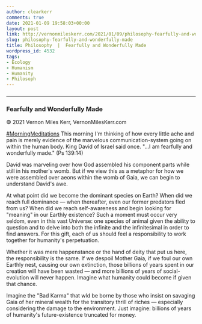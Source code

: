 ```yaml
---
author: clearkerr
comments: true
date: 2021-01-09 19:58:03+00:00
layout: post
link: http://vernonmileskerr.com/2021/01/09/philosophy-fearfully-and-wonderfully-made/
slug: philosophy-fearfully-and-wonderfully-made
title: Philosophy  |  Fearfully and Wonderfully Made
wordpress_id: 4532
tags:
- Ecology
- Humanism
- Humanity
- Philosoph
---
```


### 




* * *




### Fearfully and Wonderfully Made




© 2021  Vernon Miles Kerr, VernonMilesKerr.com




[#MorningMeditations](https://twitter.com/hashtag/MorningMeditations?src=hashtag_click) This morning I'm thinking of how every little ache and pain is merely evidence of the marvelous communication-system going on within the human body. King David of Israel said once. "...I am fearfully and wonderfully made." (Ps 139:14)




David was marveling over how God assembled his component parts while still in his mother's womb. But if we view this as a metaphor for how we were assembled over aeons within the womb of Gaia, we can begin to understand David's awe.




At what point did we become the dominant species on Earth? When did we reach full dominance — when thereafter, even our former predators fled from us? When did we reach self-awareness and begin looking for "meaning" in our Earthly existence? Such a moment must occur very seldom, even in this vast Universe: one species of animal given the ability to question and to delve into both the infinite and the infinitesimal in order to find answers. For this gift, each of us should feel a responsibility to work together for humanity's perpetuation.




Whether it was mere happenstance or the hand of deity that put us here, the responsibility is the same. If we despoil Mother Gaia, if we foul our own Earthly nest, causing our own extinction, those billions of years spent in our creation will have been wasted — and more billions of years of social-evolution will never happen. Imagine what humanity could become if given that chance.




Imagine the "Bad Karma" that wld be borne by those who insist on savaging Gaia of her mineral wealth for the transitory thrill of riches — especially considering the damage to the environment. Just imagine: billions of years of humanity's future-existence truncated for money.








